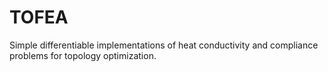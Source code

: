 # TOFEA

Simple differentiable implementations of heat conductivity and compliance problems for topology optimization.
